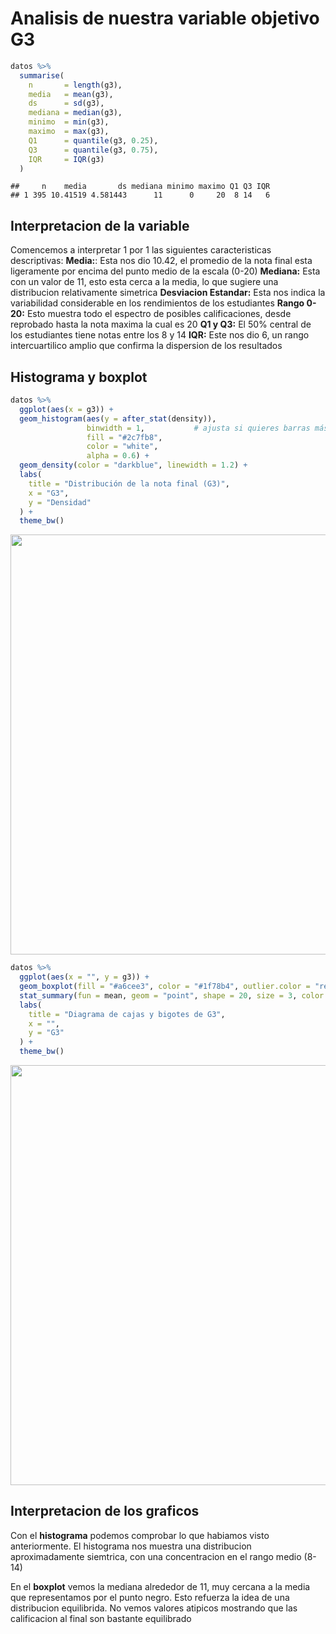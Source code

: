 

# Analisis de nuestra variable objetivo G3


``` r
datos %>%
  summarise(
    n       = length(g3),
    media   = mean(g3),
    ds      = sd(g3),
    mediana = median(g3),
    minimo  = min(g3),
    maximo  = max(g3),
    Q1      = quantile(g3, 0.25),
    Q3      = quantile(g3, 0.75),
    IQR     = IQR(g3)
  )
```

```
##     n    media       ds mediana minimo maximo Q1 Q3 IQR
## 1 395 10.41519 4.581443      11      0     20  8 14   6
```

## Interpretacion de la variable

Comencemos a interpretar 1 por 1 las siguientes caracteristicas descriptivas:
**Media:**: Esta nos dio 10.42, el promedio de la nota final esta ligeramente por encima del punto medio de la escala (0-20)
**Mediana:** Esta con un valor de 11, esto esta cerca a la media, lo que sugiere una distribucion relativamente simetrica 
**Desviacion Estandar:** Esta nos indica la variabilidad considerable en los rendimientos de los estudiantes
**Rango 0-20:** Esto muestra todo el espectro de posibles calificaciones, desde reprobado hasta la nota maxima la cual es 20
**Q1 y Q3:** El 50% central de los estudiantes tiene notas entre los 8 y 14
**IQR:** Este nos dio 6, un rango intercuartilico amplio que confirma la dispersion de los resultados

## Histograma y boxplot

``` r
datos %>%
  ggplot(aes(x = g3)) +
  geom_histogram(aes(y = after_stat(density)),
                 binwidth = 1,           # ajusta si quieres barras más/menos anchas
                 fill = "#2c7fb8",
                 color = "white",
                 alpha = 0.6) +
  geom_density(color = "darkblue", linewidth = 1.2) +
  labs(
    title = "Distribución de la nota final (G3)",
    x = "G3",
    y = "Densidad"
  ) +
  theme_bw()
```

<img src="03-method_files/figure-html/unnamed-chunk-3-1.png" width="672" />

``` r
datos %>%
  ggplot(aes(x = "", y = g3)) +
  geom_boxplot(fill = "#a6cee3", color = "#1f78b4", outlier.color = "red") +
  stat_summary(fun = mean, geom = "point", shape = 20, size = 3, color = "black") +
  labs(
    title = "Diagrama de cajas y bigotes de G3",
    x = "",
    y = "G3"
  ) +
  theme_bw()
```

<img src="03-method_files/figure-html/unnamed-chunk-3-2.png" width="672" />

## Interpretacion de los graficos
Con el **histograma** podemos comprobar lo que habiamos visto anteriormente. El histograma nos muestra una distribucion aproximadamente siemtrica, con una concentracion en el rango medio (8-14)

En el **boxplot** vemos la mediana alrededor de 11, muy cercana a la media que representamos por el punto negro. Esto refuerza la idea de una distribucion equilibrida. No vemos valores atipicos mostrando que las calificacion al final son bastante equilibrado
